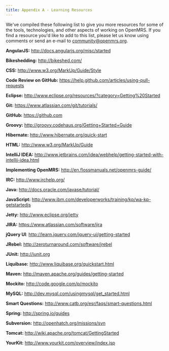 ```yaml
---
title: Appendix A - Learning Resources
---
```


We've compiled these following list to give you more resources for some of the tools, technologies, and other aspects of working on OpenMRS. If you find a resource you'd like to add to this list, please let us know using comments or send an e-mail to [community@openmrs.org](mailto:community@openmrs.org).

**AngularJS:** http://docs.angularjs.org/misc/started

**Bikeshedding:** http://bikeshed.com/

**CSS:** http://www.w3.org/MarkUp/Guide/Style 

**Code Review on GitHub:** https://help.github.com/articles/using-pull-requests

**Eclipse:** http://www.eclipse.org/resources/?category=Getting%20Started

**Git:** https://www.atlassian.com/git/tutorials/

**GitHub:** https://github.com

**Groovy:** http://groovy.codehaus.org/Getting+Started+Guide

**Hibernate:** http://www.hibernate.org/quick-start

**HTML:** http://www.w3.org/MarkUp/Guide

**IntelliJ IDEA:** http://www.jetbrains.com/idea/webhelp/getting-started-with-intellij-idea.html

**Implementing OpenMRS:** http://en.flossmanuals.net/openmrs-guide/

**IRC:** http://www.irchelp.org/

**Java:**  http://docs.oracle.com/javase/tutorial/

**JavaScript:** http://www.ibm.com/developerworks/training/kp/wa-kp-getstartedjs

**Jetty:** http://www.eclipse.org/jetty 

**JIRA:** https://www.atlassian.com/software/jira

**jQuery UI**: http://learn.jquery.com/jquery-ui/getting-started

**JRebel:** http://zeroturnaround.com/software/jrebel 

**JUnit:** http://junit.org

**Liquibase:** http://www.liquibase.org/quickstart.html 

**Maven:** http://maven.apache.org/guides/getting-started

**Mockito:** http://code.google.com/p/mockito

**MySQL:** http://dev.mysql.com/usingmysql/get_started.html

**Smart Questions:** http://www.catb.org/esr/faqs/smart-questions.html

**Spring:** http://spring.io/guides 

**Subversion:** http://openhatch.org/missions/svn

**Tomcat:** http://wiki.apache.org/tomcat/GettingStarted 

**YourKit:** http://www.yourkit.com/overview/index.jsp 